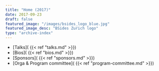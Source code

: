 ```yaml
---
title: "Home (2017)"
date: 2017-09-23
draft: false
featured_image: "/images/bsides_logo_blue.jpg"
featured_image_desc: "BSides Zurich logo"
type: "archive-index"
---
```


* [Talks]( {{< ref "talks.md" >}})
* [Bios]( {{< ref "bios.md" >}})
* [Sponsors]( {{< ref "sponsors.md" >}})
* [Orga & Program committee]( {{< ref "program-committee.md" >}})

